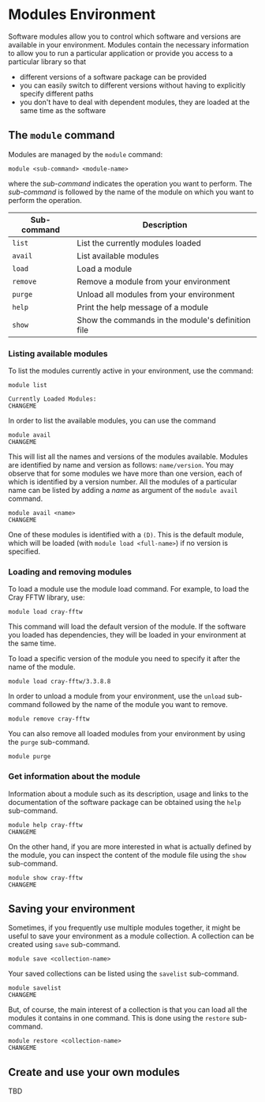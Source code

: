 # Modules Environment

Software modules allow you to control which software and versions are 
available in your environment. Modules contain the necessary information to
allow you to run a particular application or provide you access to a
particular library so that

- different versions of a software package can be provided
- you can easily switch to different versions without having to explicitly
  specify different paths
- you don't have to deal with dependent modules, they are loaded at the same time
  as the software

## The `module` command

Modules are managed by the `module` command:

```
module <sub-command> <module-name>
```

where the _sub-command_ indicates the operation you want to perform. The
_sub-command_ is followed by the name of the module on which you want to perform
the operation.

| Sub-command | Description                                          |
| ------------|------------------------------------------------------|
| `list`      | List the currently modules loaded                    |
| `avail`     | List available modules                               |
| `load`      | Load a module                                        |
| `remove`    | Remove a module from your environment                |
| `purge`     | Unload all modules from your environment             |
| `help`      | Print the help message of a module                   |
| `show`      | Show the commands in the module's definition file    |

### Listing available modules

To list the modules currently active in your environment, use the command:

```
module list

Currently Loaded Modules:
CHANGEME
```

In order to list the available modules, you can use the command

```
module avail
CHANGEME
```

This will list all the names and versions of the modules available. Modules
are identified by name and version as follows: `name/version`. You may observe
that for some modules we have more than one version, each of which is 
identified by a version number. All the modules of a particular
name can be listed by adding a _name_ as argument of the `module avail` command. 

```
module avail <name>
CHANGEME
```

One of these modules is identified with a `(D)`. This is the default module,
which will be loaded (with `module load <full-name>`) if no version is specified.

### Loading and removing modules

To load a module use the module load command. For example, to load the Cray 
FFTW library, use:

```
module load cray-fftw
```

This command will load the default version of the module. If the software you
loaded has dependencies, they will be loaded in your environment at the same
time.

To load a specific version of the module you need to specify it after the name of
the module.

```
module load cray-fftw/3.3.8.8
```

In order to unload a module from your environment, use the `unload` sub-command
followed by the name of the module you want to remove.

```
module remove cray-fftw
```

You can also remove all loaded modules from your environment by using the 
`purge` sub-command.

```
module purge
```

### Get information about the module

Information about a module such as its description, usage and links to the
documentation of the software package can be obtained using the `help`
sub-command.

```
module help cray-fftw
CHANGEME
```

On the other hand, if you are more interested in what is actually defined by
the module, you can inspect the content of the module file using the `show`
sub-command.

```
module show cray-fftw
CHANGEME
```

## Saving your environment

Sometimes, if you frequently use multiple modules together, it might be useful
to save your environment as a module collection. A collection can be 
created using `save` sub-command.

```
module save <collection-name>
```

Your saved collections can be listed using the `savelist` sub-command.

```
module savelist
CHANGEME
```

But, of course, the main interest of a collection is that you can load all the
modules it contains in one command. This is done using the `restore` 
sub-command.

```
module restore <collection-name>
CHANGEME
```

## Create and use your own modules

TBD

